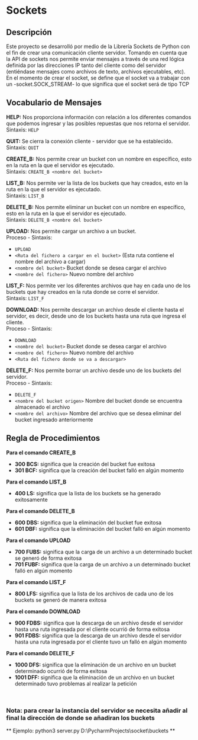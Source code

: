 # Sockets

 ## Descripción

 Este proyecto se desarrolló por medio de la Librería Sockets de Python con el fin de crear una comunicación cliente servidor.
 Tomando en cuenta que la API de sockets nos permite enviar mensajes a través de una red lógica definida por las direcciones IP tanto del
 cliente como del servidor (entiéndase mensajes como archivos de texto, archivos ejecutables, etc).
 En el momento de crear el socket, se define que el socket va a trabajar con un -socket.SOCK_STREAM- lo que significa que el socket será de tipo TCP

## Vocabulario de Mensajes
 **HELP:** Nos proporciona información con relación a los diferentes comandos que podemos ingresar y las posibles repuestas que nos retorna el servidor. <br />
 Sintaxis:
 ```HELP```
 
**QUIT:** Se cierra la conexión cliente - servidor que se ha establecido. <br />
 Sintaxis:
 ```QUIT```
 
**CREATE_B:** Nos permite crear un bucket con un nombre en específico, esto en la ruta en la que el servidor es ejecutado. <br />
 Sintaxis:
 ```CREATE_B <nombre del bucket>```
 
**LIST_B:** Nos permite ver la lista de los buckets que hay creados, esto en la ruta en la que el servidor es ejecutado. <br />
 Sintaxis:
 ```LIST_B```
 
**DELETE_B:** Nos permite eliminar un bucket con un nombre en específico, esto en la ruta en la que el servidor es ejecutado. <br />
 Sintaxis:
 ```DELETE_B <nombre del bucket>```

**UPLOAD:** Nos permite cargar un archivo a un bucket. <br />
 Proceso - Sintaxis:
 - ```UPLOAD```
 - ```<Ruta del fichero a cargar en el bucket>``` (Esta ruta contiene el nombre del archivo a cargar)
 - ```<nombre del bucket>``` Bucket donde se desea cargar el archivo
 - ```<nombre del fichero>``` Nuevo nombre del archivo

**LIST_F:** Nos permite ver los diferentes archivos que hay en cada uno de los buckets que hay creados en la ruta donde se corre el servidor. <br />
 Sintaxis:
 ```LIST_F```

**DOWNLOAD:** Nos permite descargar un archivo desde el cliente hasta el servidor, es decir, desde uno de los buckets hasta una ruta que ingresa el cliente. <br />
 Proceso - Sintaxis:
 - ```DOWNLOAD```
 - ```<nombre del bucket>``` Bucket donde se desea cargar el archivo
 - ```<nombre del fichero>``` Nuevo nombre del archivo
 - ```<Ruta del fichero donde se va a descargar>```
 
**DELETE_F:** Nos permite borrar un archivo desde uno de los buckets del servidor. <br />
 Proceso - Sintaxis:
 - ```DELETE_F```
 - ```<nombre del bucket origen>``` Nombre del bucket donde se encuentra almacenado el archivo
 - ```<nombre del archivo>``` Nombre del archivo que se desea eliminar del bucket ingresado anteriormente

## Regla de Procedimientos

 **Para el comando CREATE_B**
 - **300 BCS:** significa que la creación del bucket fue exitosa
 - **301 BCF:** significa que la creación del bucket falló en algún momento

 **Para el comando LIST_B**
 - **400 LS:** significa que la lista de los buckets se ha generado exitosamente
 
 **Para el comando DELETE_B**
 - **600 DBS:** significa que la eliminación del bucket fue exitosa
 - **601 DBF:** significa que la eliminación del bucket falló en algún momento

 **Para el comando UPLOAD**
 - **700 FUBS:** significa que la carga de un archivo a un determinado bucket se generó de forma exitosa
 - **701 FUBF:** significa que la carga de un archivo a un determinado bucket falló en algún momento

 **Para el comando LIST_F**
 - **800 LFS:** significa que la lista de los archivos de cada uno de los buckets se generó de manera exitosa

 **Para el comando DOWNLOAD**
 - **900 FDBS:** significa que la descarga de un archivo desde el servidor hasta una ruta ingresada por el cliente ocurrió de forma exitosa
 - **901 FDBS:** significa que la descarga de un archivo desde el servidor hasta una ruta ingresada por el cliente tuvo un falló en algún momento

 **Para el comando DELETE_F**
 - **1000 DFS:** significa que la eliminación de un archivo en un bucket determinado ocurrió de forma exitosa
 - **1001 DFF:** significa que la eliminación de un archivo en un bucket determinado tuvo problemas al realizar la petición
 
<br />

### Nota: para crear la instancia del servidor se necesita añadir al final la dirección de donde se añadiran los buckets
** Ejemplo: python3 server.py D:\PycharmProjects\socket\buckets **
